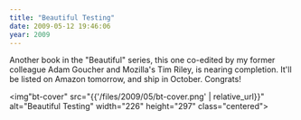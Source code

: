 ```yaml
---
title: "Beautiful Testing"
date: 2009-05-12 19:46:06
year: 2009
---
```

Another book in the "Beautiful" series, this one co-edited by my former colleague Adam Goucher and Mozilla's Tim Riley, is nearing completion.  It'll be listed on Amazon tomorrow, and ship in October.  Congrats!

<img"bt-cover" src="{{'/files/2009/05/bt-cover.png' | relative_url}}" alt="Beautiful Testing" width="226" height="297" class="centered">
